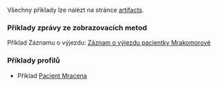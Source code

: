 Všechny příklady lze nalézt na stránce [artifacts](artifacts.html).

### Příklady zprávy ze zobrazovacích metod

Příklad Záznamu o výjezdu: [Záznam o výjezdu pacientky Mrakomorové](Bundle-cz-example-bundle.html)

### Příklady profilů

- Příklad [Pacient Mracena](Patient-3b46c18c-7e07-4232-af3e-f710dec8e766.html)

